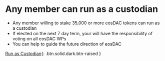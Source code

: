 **Any member** can run as a **custodian**
===

 * Any member willing to stake 35,000 or more eosDAC tokens can run as a custodian
 * If elected on the next 7 day term, your will have the responsibility of voting on all eosDAC WPs
 * You can help to guide the future direction of eosDAC

[Run as Custodian](https://members.eosdac.io){: .btn.solid.dark.btn-raised }
